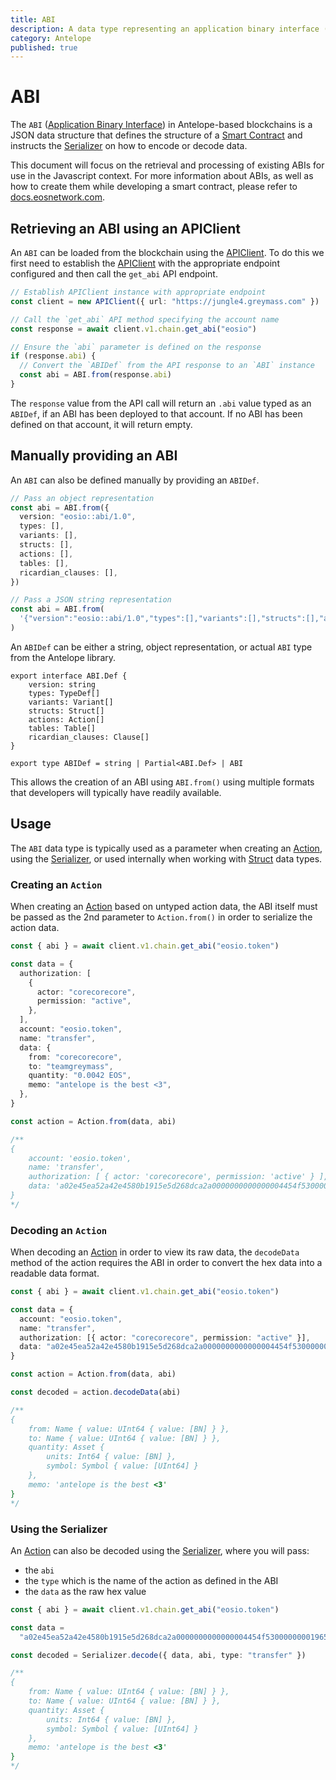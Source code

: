 ```yaml
---
title: ABI
description: A data type representing an application binary interface (ABI) which can be used to describe a smart contract and provide data serialization formats.
category: Antelope
published: true
---
```


# ABI

The `ABI` ([Application Binary Interface](https://en.wikipedia.org/wiki/Application_binary_interface)) in Antelope-based blockchains is a JSON data structure that defines the structure of a [Smart Contract](#) and instructs the [Serializer](#) on how to encode or decode data.

This document will focus on the retrieval and processing of existing ABIs for use in the Javascript context. For more information about ABIs, as well as how to create them while developing a smart contract, please refer to [docs.eosnetwork.com](https://docs.eosnetwork.com/docs/latest/advanced-topics/understanding-ABI-files).

## Retrieving an ABI using an APIClient

An `ABI` can be loaded from the blockchain using the [APIClient](#). To do this we first need to establish the [APIClient](#) with the appropriate endpoint configured and then call the `get_abi` API endpoint.

```ts
// Establish APIClient instance with appropriate endpoint
const client = new APIClient({ url: "https://jungle4.greymass.com" })

// Call the `get_abi` API method specifying the account name
const response = await client.v1.chain.get_abi("eosio")

// Ensure the `abi` parameter is defined on the response
if (response.abi) {
  // Convert the `ABIDef` from the API response to an `ABI` instance
  const abi = ABI.from(response.abi)
}
```

The `response` value from the API call will return an `.abi` value typed as an `ABIDef`, if an ABI has been deployed to that account. If no ABI has been defined on that account, it will return empty.

## Manually providing an ABI

An `ABI` can also be defined manually by providing an `ABIDef`.

```ts
// Pass an object representation
const abi = ABI.from({
  version: "eosio::abi/1.0",
  types: [],
  variants: [],
  structs: [],
  actions: [],
  tables: [],
  ricardian_clauses: [],
})

// Pass a JSON string representation
const abi = ABI.from(
  '{"version":"eosio::abi/1.0","types":[],"variants":[],"structs":[],"actions":[],"tables":[],"ricardian_clauses":[]}'
)
```

An `ABIDef` can be either a string, object representation, or actual `ABI` type from the Antelope library.

```
export interface ABI.Def {
    version: string
    types: TypeDef[]
    variants: Variant[]
    structs: Struct[]
    actions: Action[]
    tables: Table[]
    ricardian_clauses: Clause[]
}

export type ABIDef = string | Partial<ABI.Def> | ABI
```

This allows the creation of an ABI using `ABI.from()` using multiple formats that developers will typically have readily available.

## Usage

The `ABI` data type is typically used as a parameter when creating an [Action](#), using the [Serializer](#), or used internally when working with [Struct](#) data types.

### Creating an `Action`

When creating an [Action](#) based on untyped action data, the ABI itself must be passed as the 2nd parameter to `Action.from()` in order to serialize the action data.

```ts
const { abi } = await client.v1.chain.get_abi("eosio.token")

const data = {
  authorization: [
    {
      actor: "corecorecore",
      permission: "active",
    },
  ],
  account: "eosio.token",
  name: "transfer",
  data: {
    from: "corecorecore",
    to: "teamgreymass",
    quantity: "0.0042 EOS",
    memo: "antelope is the best <3",
  },
}

const action = Action.from(data, abi)

/**
{
    account: 'eosio.token',
    name: 'transfer',
    authorization: [ { actor: 'corecorecore', permission: 'active' } ],
    data: 'a02e45ea52a42e4580b1915e5d268dca2a0000000000000004454f530000000019656f73696f2d636f7265206973207468652062657374203c33'
}
*/
```

### Decoding an `Action`

When decoding an [Action](#) in order to view its raw data, the `decodeData` method of the action requires the ABI in order to convert the hex data into a readable data format.

```ts
const { abi } = await client.v1.chain.get_abi("eosio.token")

const data = {
  account: "eosio.token",
  name: "transfer",
  authorization: [{ actor: "corecorecore", permission: "active" }],
  data: "a02e45ea52a42e4580b1915e5d268dca2a0000000000000004454f530000000019656f73696f2d636f7265206973207468652062657374203c33",
}

const action = Action.from(data, abi)

const decoded = action.decodeData(abi)

/**
{
    from: Name { value: UInt64 { value: [BN] } },
    to: Name { value: UInt64 { value: [BN] } },
    quantity: Asset {
        units: Int64 { value: [BN] },
        symbol: Symbol { value: [UInt64] }
    },
    memo: 'antelope is the best <3'
}
*/
```

### Using the Serializer

An [Action](#) can also be decoded using the [Serializer](#), where you will pass:

- the `abi`
- the `type` which is the name of the action as defined in the ABI
- the `data` as the raw hex value

```ts
const { abi } = await client.v1.chain.get_abi("eosio.token")

const data =
  "a02e45ea52a42e4580b1915e5d268dca2a0000000000000004454f530000000019656f73696f2d636f7265206973207468652062657374203c33"

const decoded = Serializer.decode({ data, abi, type: "transfer" })

/**
{
    from: Name { value: UInt64 { value: [BN] } },
    to: Name { value: UInt64 { value: [BN] } },
    quantity: Asset {
        units: Int64 { value: [BN] },
        symbol: Symbol { value: [UInt64] }
    },
    memo: 'antelope is the best <3'
}
*/
```
